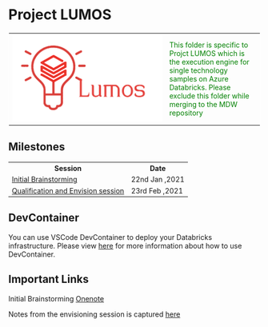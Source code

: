# Project LUMOS

<!-- markdownlint-disable MD033 -->

<span>
    <table style="border: 1px solid #FFF;border-collapse: collapse;">
    <tr>
        <td width=300>
        <img  src="../Common_Assets/Images/Lumos_logo.png" alt="Italian Trulli">
        </td>
        <td style="color:green">
            This folder is specific to Projct LUMOS which is the execution engine for single technology samples on Azure Databricks. Please exclude this folder while merging to the MDW repository
        </td>
    </tr>
    </table>
</span>

## Milestones

<span>
    <table style="border: 0px solid #FFF;border-collapse: collapse;">
    <tr>
        <th>
            Session
        </th>
        <th>
            Date
        </th>
    </tr>
    <tr>
        <td>
            <a href = "Meeting_minutes/22nd_Jan_2021.md">Initial Brainstorming</a>
        </td>
        <td>
            22nd Jan ,2021
        </td>
    </tr>
    <tr>
        <td>
            <a href = "Meeting_minutes/23rd_Feb_2021.md">Qualification and Envision session</a>
        </td>
        <td>
            23rd Feb ,2021
        </td>
    </tr>
    </table>
</span>
<!-- markdownlint-enable MD033-->

## DevContainer

You can use VSCode DevContainer to deploy your Databricks infrastructure. Please view [here](https://code.visualstudio.com/docs/remote/containers) for more information about how to use DevContainer.

## Important Links

Initial Brainstorming [Onenote](https://microsoft.sharepoint.com/teams/CSEFTEFY19/_layouts/OneNote.aspx?id=%2Fteams%2FCSEFTEFY19%2FShared%20Documents%2FCrew%20-%20Quokka%2FTeam%20Quokka&wd=target%28Product%20and%20Practise%20Contributions.one%7C406AD8E6-4EE8-458D-9B7D-07F1A161B8CD%2FModern%20Data%20Warehouse%7C94D4127C-B03D-4669-A1C4-F9844C12DE70%2F%29)

Notes from the envisioning session is captured [here](https://microsoft-my.sharepoint.com/:i:/p/anbadh/EVuhXTy1s7VBg60IUiGOBZkB4mENJVE3upfu1yr7_tMBkg?e=YKgBm1)
